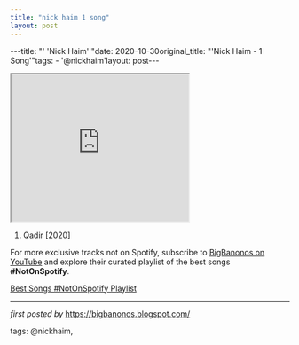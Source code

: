 ```yaml
---
title: "nick haim 1 song"
layout: post
---
```

---title: "' 'Nick Haim''"date: 2020-10-30original_title: "'Nick Haim - 1 Song'"tags:  - '@nickhaim'layout: post---<div class="separator" ><iframe allowfullscreen="" class="BLOG_video_class" height="266" src="https://www.youtube.com/embed/PqzFi6PwTGA" width="320" youtube-src-id="PqzFi6PwTGA"></iframe></div><div class="separator" ><ol><li>Qadir [2020]</li></ol></div><!--Subscribe and Playlist Links--><div>    <p>For more exclusive tracks not on Spotify, subscribe to <a href="https://www.youtube.com/@BigBanonos" target="_blank">BigBanonos on YouTube</a> and explore their curated playlist of the best songs <strong>#NotOnSpotify</strong>.</p>    <p><a href="https://www.youtube.com/playlist?list=PLtuNtuTatqI0kFahUCbtbfenC_ET5O_tr" target="_blank">Best Songs #NotOnSpotify Playlist<br /></a></p></div><hr /><p><em>first posted by</em> <a href="https://bigbanonos.blogspot.com/" rel="noopener" target="_new">https://bigbanonos.blogspot.com/</a></p><p>tags: @nickhaim,</p>